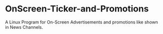 # OnScreen-Ticker-and-Promotions
A Linux Program for On-Screen Advertisements and promotions like shown in News Channels.
